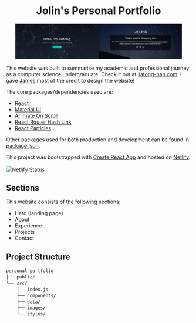 <h1 align="center">Jolin's Personal Portfolio</h1>

<p align="center"><img width="45%" src="src/images/portfolio.jpg"/><img width="45%" src="src/images/ContactMe.jpg"/></p>

This website was built to summarise my academic and professional journey as a computer science undergraduate. Check it out at [jiatong-han.com](https://www.jiatong-han.com/). I gave [James](https://www.jamestanyuli.com/) most of the credit to design the website!

The core packages/dependencies used are:
* [React](https://reactjs.org/)
* [Material UI](https://material-ui.com/)
* [Animate On Scroll](https://www.npmjs.com/package/aos)
* [React Router Hash Link](https://www.npmjs.com/package/react-router-hash-link)
* [React Particles](https://www.npmjs.com/package/react-particles-js)

Other packages used for both production and development can be found in [package.json](package.json).

This project was bootstrapped with [Create React App](https://github.com/facebook/create-react-app) and hosted on [Netlify](https://www.netlify.com/).<br/><br/>
[![Netlify Status](https://api.netlify.com/api/v1/badges/c26dc48c-d5fb-45b2-a924-8a89edfb6109/deploy-status)](https://app.netlify.com/sites/jiatong-han/deploys)

## Sections

This website consists of the following sections:
* Hero (landing page)
* About
* Experience
* Projects
* Contact

## Project Structure
```bash
personal-portfolio
├── public/
└── src/
    │   index.js
    ├── components/
    ├── data/
    ├── images/
    └── styles/
```
